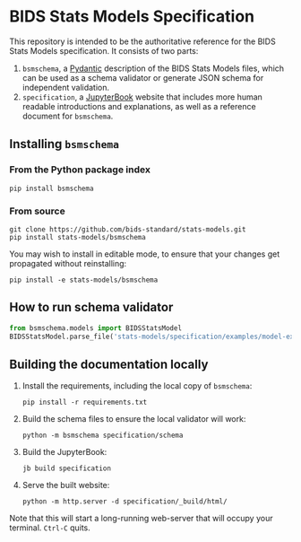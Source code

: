 # BIDS Stats Models Specification

This repository is intended to be the authoritative reference for the BIDS Stats Models
specification. It consists of two parts:

1) `bsmschema`, a [Pydantic](https://pydantic-docs.helpmanual.io/) description of the
   BIDS Stats Models files, which can be used as a schema validator or generate JSON
   schema for independent validation.
2) `specification`, a [JupyterBook](https://jupyterbook.org/) website that includes
   more human readable introductions and explanations, as well as a reference document
   for `bsmschema`.

## Installing `bsmschema`

### From the Python package index

```
pip install bsmschema
```

### From source

```
git clone https://github.com/bids-standard/stats-models.git
pip install stats-models/bsmschema
```

You may wish to install in editable mode, to ensure that your changes get propagated without
reinstalling:

```
pip install -e stats-models/bsmschema
```

## How to run schema validator

```python
from bsmschema.models import BIDSStatsModel
BIDSStatsModel.parse_file('stats-models/specification/examples/model-example_smdl.json')
```

## Building the documentation locally

1) Install the requirements, including the local copy of `bsmschema`:

   ```
   pip install -r requirements.txt
   ```

1) Build the schema files to ensure the local validator will work:

   ```
   python -m bsmschema specification/schema
   ```


1) Build the JupyterBook:

   ```
   jb build specification
   ```

1) Serve the built website:

   ```
   python -m http.server -d specification/_build/html/
   ```

Note that this will start a long-running web-server that will occupy your terminal. 
`Ctrl-C` quits.